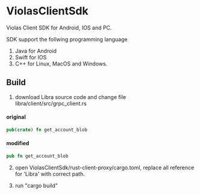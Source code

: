 # ViolasClientSdk
Violas Client SDK for Android, IOS and PC.

SDK support the follwing programming language 
1. Java for Android
2. Swift for IOS
3. C++ for Linux, MacOS and Windows.



## Build

1. download Libra source code and change file libra/client/src/grpc_client.rs

#### original  

```Rust
pub(crate) fn get_account_blob
```

#### modified  

```rust
pub fn get_account_blob
```


2. open ViolasClientSdk/rust-client-proxy/cargo.toml, replace all reference for 'Libra' with correct path.

3. run "cargo build"

   ​


